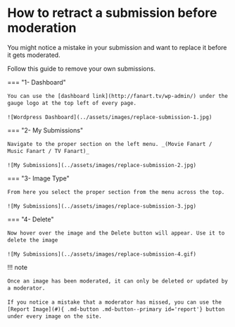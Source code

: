 # __How to retract a submission before moderation__

You might notice a mistake in your submission and want to replace it before it gets moderated.

Follow this guide to remove your own submissions.

=== "1- Dashboard"

    You can use the [dashboard link](http://fanart.tv/wp-admin/) under the gauge logo at the top left of every page.

    ![Wordpress Dashboard](../assets/images/replace-submission-1.jpg)


=== "2- My Submissions"

    Navigate to the proper section on the left menu. _(Movie Fanart / Music Fanart / TV Fanart)_

    ![My Submissions](../assets/images/replace-submission-2.jpg)


=== "3- Image Type"

    From here you select the proper section from the menu across the top.

    ![My Submissions](../assets/images/replace-submission-3.jpg)


=== "4- Delete"

    Now hover over the image and the Delete button will appear. Use it to delete the image

    ![My Submissions](../assets/images/replace-submission-4.gif)

!!! note

    Once an image has been moderated, it can only be deleted or updated by a moderator.

    If you notice a mistake that a moderator has missed, you can use the [Report Image](#){ .md-button .md-button--primary id='report'} button under every image on the site.